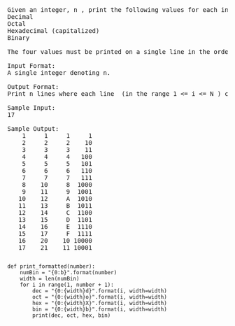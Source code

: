 <pre>
Given an integer, n , print the following values for each integer 1 from  1 to n:
Decimal
Octal
Hexadecimal (capitalized)
Binary

The four values must be printed on a single line in the order specified above for each i from 1 to n. Each value should be space-padded to match the width of the binary value of n.

Input Format:
A single integer denoting n.

Output Format:
Print n lines where each line  (in the range 1 <= i <= N ) contains the respective decimal, octal, capitalized hexadecimal, and binary values of i. Each printed value must be formatted to the width of the binary value of n.

Sample Input:
17

Sample Output:
    1     1     1     1
    2     2     2    10
    3     3     3    11
    4     4     4   100
    5     5     5   101
    6     6     6   110
    7     7     7   111
    8    10     8  1000
    9    11     9  1001
   10    12     A  1010
   11    13     B  1011
   12    14     C  1100
   13    15     D  1101
   14    16     E  1110
   15    17     F  1111
   16    20    10 10000
   17    21    11 10001
</pre>

<pre><code>
def print_formatted(number):
    numBin = "{0:b}".format(number)
    width = len(numBin)
    for i in range(1, number + 1):
        dec = "{0:{width}d}".format(i, width=width)
        oct = "{0:{width}o}".format(i, width=width)
        hex = "{0:{width}X}".format(i, width=width)
        bin = "{0:{width}b}".format(i, width=width)
        print(dec, oct, hex, bin)
</code></pre>